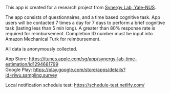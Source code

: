This app is created for a research project from [Synergy Lab, Yale-NUS](http://synergylab.commons.yale-nus.edu.sg/).  

The app consists of questionnaires, and a time based cognitive task. App users will be contacted 7 times a day for 7 days to perform a brief cognitive task (lasting less than 5 min long). A greater than 80% response rate is required for reimbursement. Completion ID number must be input into Amazon Mechanical Turk for reimbursement.

All data is anonymously collected.

App Store: https://itunes.apple.com/sg/app/synergy-lab-time-estimation/id1294681799  
Google Play: https://play.google.com/store/apps/details?id=riwu.sampling.survey  

Local notification schedule test: https://schedule-test.netlify.com/  
